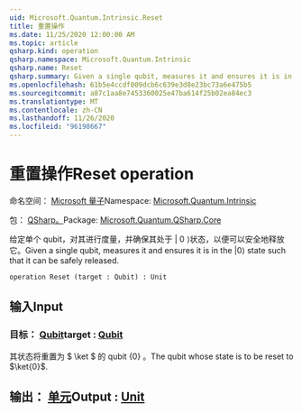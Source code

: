 ```yaml
---
uid: Microsoft.Quantum.Intrinsic.Reset
title: 重置操作
ms.date: 11/25/2020 12:00:00 AM
ms.topic: article
qsharp.kind: operation
qsharp.namespace: Microsoft.Quantum.Intrinsic
qsharp.name: Reset
qsharp.summary: Given a single qubit, measures it and ensures it is in the |0⟩ state such that it can be safely released.
ms.openlocfilehash: 61b5e4ccdf009dcb6c639e3d8e23bc73a6e475b5
ms.sourcegitcommit: a87c1aa8e7453360025e47ba614f25b02ea84ec3
ms.translationtype: MT
ms.contentlocale: zh-CN
ms.lasthandoff: 11/26/2020
ms.locfileid: "96198667"
---
```

# <a name="reset-operation"></a><span data-ttu-id="50dc5-102">重置操作</span><span class="sxs-lookup"><span data-stu-id="50dc5-102">Reset operation</span></span>

<span data-ttu-id="50dc5-103">命名空间： [Microsoft 量子](xref:Microsoft.Quantum.Intrinsic)</span><span class="sxs-lookup"><span data-stu-id="50dc5-103">Namespace: [Microsoft.Quantum.Intrinsic](xref:Microsoft.Quantum.Intrinsic)</span></span>

<span data-ttu-id="50dc5-104">包： [QSharp。](https://nuget.org/packages/Microsoft.Quantum.QSharp.Core)</span><span class="sxs-lookup"><span data-stu-id="50dc5-104">Package: [Microsoft.Quantum.QSharp.Core](https://nuget.org/packages/Microsoft.Quantum.QSharp.Core)</span></span>


<span data-ttu-id="50dc5-105">给定单个 qubit，对其进行度量，并确保其处于 | 0 ⟩状态，以便可以安全地释放它。</span><span class="sxs-lookup"><span data-stu-id="50dc5-105">Given a single qubit, measures it and ensures it is in the |0⟩ state such that it can be safely released.</span></span>

```qsharp
operation Reset (target : Qubit) : Unit
```


## <a name="input"></a><span data-ttu-id="50dc5-106">输入</span><span class="sxs-lookup"><span data-stu-id="50dc5-106">Input</span></span>

### <a name="target--qubit"></a><span data-ttu-id="50dc5-107">目标： [Qubit](xref:microsoft.quantum.lang-ref.qubit)</span><span class="sxs-lookup"><span data-stu-id="50dc5-107">target : [Qubit](xref:microsoft.quantum.lang-ref.qubit)</span></span>

<span data-ttu-id="50dc5-108">其状态将重置为 $ \ket $ 的 qubit {0} 。</span><span class="sxs-lookup"><span data-stu-id="50dc5-108">The qubit whose state is to be reset to $\ket{0}$.</span></span>



## <a name="output--unit"></a><span data-ttu-id="50dc5-109">输出： [单元](xref:microsoft.quantum.lang-ref.unit)</span><span class="sxs-lookup"><span data-stu-id="50dc5-109">Output : [Unit](xref:microsoft.quantum.lang-ref.unit)</span></span>


